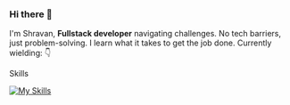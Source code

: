 ### Hi there 👋
I'm Shravan, **Fullstack developer** navigating challenges. No tech barriers, just problem-solving. I learn what it takes to get the job done. Currently wielding: 👇

Skills

[![My Skills](https://skillicons.dev/icons?i=javascript,typescript,golang,react,nextjs,jest,tailwind,express,nodejs,git,github,postgres,aws,githubactions,docker,&theme=dark)](https://skillicons.dev)

